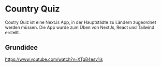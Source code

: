 # Country Quiz

Coutry Quiz ist eine NextJs App, in der Hauptstädte zu Ländern zugeordnet werden müssen.
Die App wurde zum Üben von NextJs, React und Tailwind erstellt.

## Grundidee

https://www.youtube.com/watch?v=XTgB4esy1is
